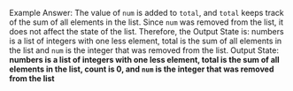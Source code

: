 Example Answer: 
The value of `num` is added to `total`, and `total` keeps track of the sum of all elements in the list. Since `num` was removed from the list, it does not affect the state of the list. Therefore, the Output State is: numbers is a list of integers with one less element, total is the sum of all elements in the list and `num` is the integer that was removed from the list.
Output State: **numbers is a list of integers with one less element, total is the sum of all elements in the list, count is 0, and `num` is the integer that was removed from the list**